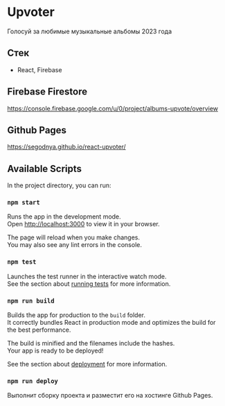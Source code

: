 # Upvoter

Голосуй за любимые музыкальные альбомы 2023 года

## Стек

- React, Firebase

## Firebase Firestore

https://console.firebase.google.com/u/0/project/albums-upvote/overview

## Github Pages

https://segodnya.github.io/react-upvoter/

## Available Scripts

In the project directory, you can run:

### `npm start`

Runs the app in the development mode.\
Open [http://localhost:3000](http://localhost:3000) to view it in your browser.

The page will reload when you make changes.\
You may also see any lint errors in the console.

### `npm test`

Launches the test runner in the interactive watch mode.\
See the section about [running tests](https://facebook.github.io/create-react-app/docs/running-tests) for more information.

### `npm run build`

Builds the app for production to the `build` folder.\
It correctly bundles React in production mode and optimizes the build for the best performance.

The build is minified and the filenames include the hashes.\
Your app is ready to be deployed!

See the section about [deployment](https://facebook.github.io/create-react-app/docs/deployment) for more information.

### `npm run deploy`

Выполнит сборку проекта и разместит его на хостинге Github Pages.
